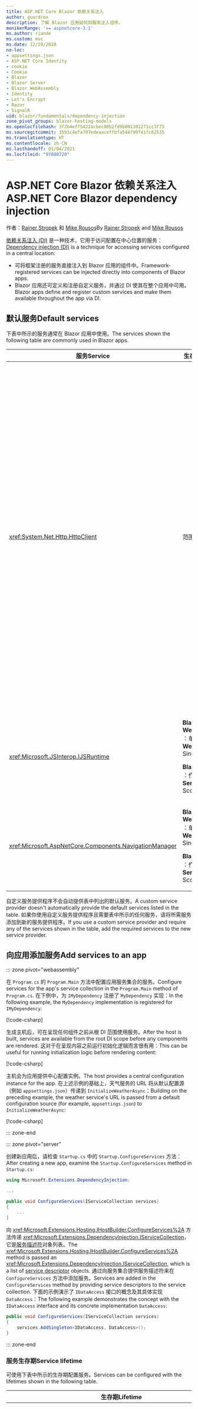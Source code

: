 ```yaml
---
title: ASP.NET Core Blazor 依赖关系注入
author: guardrex
description: 了解 Blazor 应用如何将服务注入组件。
monikerRange: '>= aspnetcore-3.1'
ms.author: riande
ms.custom: mvc
ms.date: 12/19/2020
no-loc:
- appsettings.json
- ASP.NET Core Identity
- cookie
- Cookie
- Blazor
- Blazor Server
- Blazor WebAssembly
- Identity
- Let's Encrypt
- Razor
- SignalR
uid: blazor/fundamentals/dependency-injection
zone_pivot_groups: blazor-hosting-models
ms.openlocfilehash: 3f2b4eff5422acbec80b2fd9b801101271cc3f75
ms.sourcegitcommit: 3593c4efa707edeaaceffbfa544f99f41fc62535
ms.translationtype: HT
ms.contentlocale: zh-CN
ms.lasthandoff: 01/04/2021
ms.locfileid: "97808720"
---
```

# <a name="aspnet-core-no-locblazor-dependency-injection"></a><span data-ttu-id="65a69-103">ASP.NET Core Blazor 依赖关系注入</span><span class="sxs-lookup"><span data-stu-id="65a69-103">ASP.NET Core Blazor dependency injection</span></span>

<span data-ttu-id="65a69-104">作者：[Rainer Stropek](https://www.timecockpit.com) 和 [Mike Rousos](https://github.com/mjrousos)</span><span class="sxs-lookup"><span data-stu-id="65a69-104">By [Rainer Stropek](https://www.timecockpit.com) and [Mike Rousos](https://github.com/mjrousos)</span></span>

<span data-ttu-id="65a69-105">[依赖关系注入 (DI)](xref:fundamentals/dependency-injection) 是一种技术，它用于访问配置在中心位置的服务：</span><span class="sxs-lookup"><span data-stu-id="65a69-105">[Dependency injection (DI)](xref:fundamentals/dependency-injection) is a technique for accessing services configured in a central location:</span></span>

* <span data-ttu-id="65a69-106">可将框架注册的服务直接注入到 Blazor 应用的组件中。</span><span class="sxs-lookup"><span data-stu-id="65a69-106">Framework-registered services can be injected directly into components of Blazor apps.</span></span>
* <span data-ttu-id="65a69-107">Blazor 应用还可定义和注册自定义服务，并通过 DI 使其在整个应用中可用。</span><span class="sxs-lookup"><span data-stu-id="65a69-107">Blazor apps define and register custom services and make them available throughout the app via DI.</span></span>

## <a name="default-services"></a><span data-ttu-id="65a69-108">默认服务</span><span class="sxs-lookup"><span data-stu-id="65a69-108">Default services</span></span>

<span data-ttu-id="65a69-109">下表中所示的服务通常在 Blazor 应用中使用。</span><span class="sxs-lookup"><span data-stu-id="65a69-109">The services shown the following table are commonly used in Blazor apps.</span></span>

| <span data-ttu-id="65a69-110">服务</span><span class="sxs-lookup"><span data-stu-id="65a69-110">Service</span></span> | <span data-ttu-id="65a69-111">生存期</span><span class="sxs-lookup"><span data-stu-id="65a69-111">Lifetime</span></span> | <span data-ttu-id="65a69-112">描述</span><span class="sxs-lookup"><span data-stu-id="65a69-112">Description</span></span> |
| ------- | -------- | ----------- |
| <xref:System.Net.Http.HttpClient> | <span data-ttu-id="65a69-113">范围内</span><span class="sxs-lookup"><span data-stu-id="65a69-113">Scoped</span></span> | <p><span data-ttu-id="65a69-114">提供用于发送 HTTP 请求以及从 URI 标识的资源接收 HTTP 响应的方法。</span><span class="sxs-lookup"><span data-stu-id="65a69-114">Provides methods for sending HTTP requests and receiving HTTP responses from a resource identified by a URI.</span></span></p><p><span data-ttu-id="65a69-115">Blazor WebAssembly 应用中 <xref:System.Net.Http.HttpClient> 的实例使用浏览器在后台处理 HTTP 流量。</span><span class="sxs-lookup"><span data-stu-id="65a69-115">The instance of <xref:System.Net.Http.HttpClient> in a Blazor WebAssembly app uses the browser for handling the HTTP traffic in the background.</span></span></p><p><span data-ttu-id="65a69-116">默认情况下，Blazor Server 应用不包含配置为服务的 <xref:System.Net.Http.HttpClient>。</span><span class="sxs-lookup"><span data-stu-id="65a69-116">Blazor Server apps don't include an <xref:System.Net.Http.HttpClient> configured as a service by default.</span></span> <span data-ttu-id="65a69-117">向 Blazor Server 应用提供 <xref:System.Net.Http.HttpClient>。</span><span class="sxs-lookup"><span data-stu-id="65a69-117">Provide an <xref:System.Net.Http.HttpClient> to a Blazor Server app.</span></span></p><p><span data-ttu-id="65a69-118">有关详细信息，请参阅 <xref:blazor/call-web-api>。</span><span class="sxs-lookup"><span data-stu-id="65a69-118">For more information, see <xref:blazor/call-web-api>.</span></span></p><p><span data-ttu-id="65a69-119"><xref:System.Net.Http.HttpClient> 注册为作用域服务，而不是单一实例。</span><span class="sxs-lookup"><span data-stu-id="65a69-119">An <xref:System.Net.Http.HttpClient> is registered as a scoped service, not singleton.</span></span> <span data-ttu-id="65a69-120">有关详细信息，请参阅[服务生存期](#service-lifetime)部分。</span><span class="sxs-lookup"><span data-stu-id="65a69-120">For more information, see the [Service lifetime](#service-lifetime) section.</span></span></p> |
| <xref:Microsoft.JSInterop.IJSRuntime> | <p><span data-ttu-id="65a69-121">**Blazor WebAssembly** ：单例</span><span class="sxs-lookup"><span data-stu-id="65a69-121">**Blazor WebAssembly**: Singleton</span></span></p><p><span data-ttu-id="65a69-122">**Blazor Server** ：作用域</span><span class="sxs-lookup"><span data-stu-id="65a69-122">**Blazor Server**: Scoped</span></span></p> | <span data-ttu-id="65a69-123">表示在其中调度 JavaScript 调用的 JavaScript 运行时实例。</span><span class="sxs-lookup"><span data-stu-id="65a69-123">Represents an instance of a JavaScript runtime where JavaScript calls are dispatched.</span></span> <span data-ttu-id="65a69-124">有关详细信息，请参阅 <xref:blazor/call-javascript-from-dotnet>。</span><span class="sxs-lookup"><span data-stu-id="65a69-124">For more information, see <xref:blazor/call-javascript-from-dotnet>.</span></span> |
| <xref:Microsoft.AspNetCore.Components.NavigationManager> | <p><span data-ttu-id="65a69-125">**Blazor WebAssembly** ：单例</span><span class="sxs-lookup"><span data-stu-id="65a69-125">**Blazor WebAssembly**: Singleton</span></span></p><p><span data-ttu-id="65a69-126">**Blazor Server** ：作用域</span><span class="sxs-lookup"><span data-stu-id="65a69-126">**Blazor Server**: Scoped</span></span></p> | <span data-ttu-id="65a69-127">包含用于处理 URI 和导航状态的帮助程序。</span><span class="sxs-lookup"><span data-stu-id="65a69-127">Contains helpers for working with URIs and navigation state.</span></span> <span data-ttu-id="65a69-128">有关详细信息，请参阅 [URI 和导航状态帮助程序](xref:blazor/fundamentals/routing#uri-and-navigation-state-helpers)。</span><span class="sxs-lookup"><span data-stu-id="65a69-128">For more information, see [URI and navigation state helpers](xref:blazor/fundamentals/routing#uri-and-navigation-state-helpers).</span></span> |

<span data-ttu-id="65a69-129">自定义服务提供程序不会自动提供表中列出的默认服务。</span><span class="sxs-lookup"><span data-stu-id="65a69-129">A custom service provider doesn't automatically provide the default services listed in the table.</span></span> <span data-ttu-id="65a69-130">如果你使用自定义服务提供程序且需要表中所示的任何服务，请将所需服务添加到新的服务提供程序。</span><span class="sxs-lookup"><span data-stu-id="65a69-130">If you use a custom service provider and require any of the services shown in the table, add the required services to the new service provider.</span></span>

## <a name="add-services-to-an-app"></a><span data-ttu-id="65a69-131">向应用添加服务</span><span class="sxs-lookup"><span data-stu-id="65a69-131">Add services to an app</span></span>

::: zone pivot="webassembly"

<span data-ttu-id="65a69-132">在 `Program.cs` 的 `Program.Main` 方法中配置应用服务集合的服务。</span><span class="sxs-lookup"><span data-stu-id="65a69-132">Configure services for the app's service collection in the `Program.Main` method of `Program.cs`.</span></span> <span data-ttu-id="65a69-133">在下例中，为 `IMyDependency` 注册了 `MyDependency` 实现：</span><span class="sxs-lookup"><span data-stu-id="65a69-133">In the following example, the `MyDependency` implementation is registered for `IMyDependency`:</span></span>

[!code-csharp[](dependency-injection/samples_snapshot/Program1.cs?highlight=7)]

<span data-ttu-id="65a69-134">生成主机后，可在呈现任何组件之前从根 DI 范围使用服务。</span><span class="sxs-lookup"><span data-stu-id="65a69-134">After the host is built, services are available from the root DI scope before any components are rendered.</span></span> <span data-ttu-id="65a69-135">这对于在呈现内容之前运行初始化逻辑而言很有用：</span><span class="sxs-lookup"><span data-stu-id="65a69-135">This can be useful for running initialization logic before rendering content:</span></span>

[!code-csharp[](dependency-injection/samples_snapshot/Program2.cs?highlight=7,12-13)]

<span data-ttu-id="65a69-136">主机会为应用提供中心配置实例。</span><span class="sxs-lookup"><span data-stu-id="65a69-136">The host provides a central configuration instance for the app.</span></span> <span data-ttu-id="65a69-137">在上述示例的基础上，天气服务的 URL 将从默认配置源（例如 `appsettings.json`）传递到 `InitializeWeatherAsync`：</span><span class="sxs-lookup"><span data-stu-id="65a69-137">Building on the preceding example, the weather service's URL is passed from a default configuration source (for example, `appsettings.json`) to `InitializeWeatherAsync`:</span></span>

[!code-csharp[](dependency-injection/samples_snapshot/Program3.cs?highlight=13-14)]

::: zone-end

::: zone pivot="server"

<span data-ttu-id="65a69-138">创建新应用后，请检查 `Startup.cs` 中的 `Startup.ConfigureServices` 方法：</span><span class="sxs-lookup"><span data-stu-id="65a69-138">After creating a new app, examine the `Startup.ConfigureServices` method in `Startup.cs`:</span></span>

```csharp
using Microsoft.Extensions.DependencyInjection;

...

public void ConfigureServices(IServiceCollection services)
{
    ...
}
```

<span data-ttu-id="65a69-139">向 <xref:Microsoft.Extensions.Hosting.IHostBuilder.ConfigureServices%2A> 方法传递 <xref:Microsoft.Extensions.DependencyInjection.IServiceCollection>，它是[服务描述符](xref:Microsoft.Extensions.DependencyInjection.ServiceDescriptor)对象列表。</span><span class="sxs-lookup"><span data-stu-id="65a69-139">The <xref:Microsoft.Extensions.Hosting.IHostBuilder.ConfigureServices%2A> method is passed an <xref:Microsoft.Extensions.DependencyInjection.IServiceCollection>, which is a list of [service descriptor](xref:Microsoft.Extensions.DependencyInjection.ServiceDescriptor) objects.</span></span> <span data-ttu-id="65a69-140">通过向服务集合提供服务描述符来在 `ConfigureServices` 方法中添加服务。</span><span class="sxs-lookup"><span data-stu-id="65a69-140">Services are added in the `ConfigureServices` method by providing service descriptors to the service collection.</span></span> <span data-ttu-id="65a69-141">下面的示例演示了 `IDataAccess` 接口的概念及其具体实现 `DataAccess`：</span><span class="sxs-lookup"><span data-stu-id="65a69-141">The following example demonstrates the concept with the `IDataAccess` interface and its concrete implementation `DataAccess`:</span></span>

```csharp
public void ConfigureServices(IServiceCollection services)
{
    services.AddSingleton<IDataAccess, DataAccess>();
}
```

::: zone-end

### <a name="service-lifetime"></a><span data-ttu-id="65a69-142">服务生存期</span><span class="sxs-lookup"><span data-stu-id="65a69-142">Service lifetime</span></span>

<span data-ttu-id="65a69-143">可使用下表中所示的生存期配置服务。</span><span class="sxs-lookup"><span data-stu-id="65a69-143">Services can be configured with the lifetimes shown in the following table.</span></span>

| <span data-ttu-id="65a69-144">生存期</span><span class="sxs-lookup"><span data-stu-id="65a69-144">Lifetime</span></span> | <span data-ttu-id="65a69-145">描述</span><span class="sxs-lookup"><span data-stu-id="65a69-145">Description</span></span> |
| -------- | ----------- |
| <xref:Microsoft.Extensions.DependencyInjection.ServiceDescriptor.Scoped%2A> | <p><span data-ttu-id="65a69-146">Blazor WebAssembly 应用当前没有 DI 范围的概念。</span><span class="sxs-lookup"><span data-stu-id="65a69-146">Blazor WebAssembly apps don't currently have a concept of DI scopes.</span></span> <span data-ttu-id="65a69-147">已注册 `Scoped` 的服务的行为与 `Singleton` 服务类似。</span><span class="sxs-lookup"><span data-stu-id="65a69-147">`Scoped`-registered services behave like `Singleton` services.</span></span></p><p><span data-ttu-id="65a69-148">Blazor Server 托管模型在 HTTP 请求中支持 `Scoped` 生存期，但在客户端上加载的组件中的 SignalR 连接/线路消息中则不支持。</span><span class="sxs-lookup"><span data-stu-id="65a69-148">The Blazor Server hosting model supports the `Scoped` lifetime across HTTP requests but not across SignalR connection/circuit messages among components that are loaded on the client.</span></span> <span data-ttu-id="65a69-149">在页面或视图之间或从页面或视图导航到组件时，应用的 Razor 页面或 MVC 部分会正常处理作用域服务并在每个 HTTP 请求上重新创建服务。</span><span class="sxs-lookup"><span data-stu-id="65a69-149">The Razor Pages or MVC portion of the app treats scoped services normally and recreates the services on *each HTTP request* when navigating among pages or views or from a page or view to a component.</span></span> <span data-ttu-id="65a69-150">在客户端上的组件间导航时，作用域服务不会重建，其中与服务器之间的通信通过用户线路的 SignalR 连接进行，而不是通过 HTTP 请求进行。</span><span class="sxs-lookup"><span data-stu-id="65a69-150">Scoped services aren't reconstructed when navigating among components on the client, where the communication to the server takes place over the SignalR connection of the user's circuit, not via HTTP requests.</span></span> <span data-ttu-id="65a69-151">在客户端上的以下组件方案中，将重建作用域服务，因为为用户创建了新线路：</span><span class="sxs-lookup"><span data-stu-id="65a69-151">In the following component scenarios on the client, scoped services are reconstructed because a new circuit is created for the user:</span></span></p><ul><li><span data-ttu-id="65a69-152">用户关闭了浏览器窗口。</span><span class="sxs-lookup"><span data-stu-id="65a69-152">The user closes the browser's window.</span></span> <span data-ttu-id="65a69-153">用户打开了一个新窗口，并向后导航到该应用。</span><span class="sxs-lookup"><span data-stu-id="65a69-153">The user opens a new window and navigates back to the app.</span></span></li><li><span data-ttu-id="65a69-154">用户在浏览器窗口中关闭应用的最后一个选项卡。</span><span class="sxs-lookup"><span data-stu-id="65a69-154">The user closes the last tab of the app in a browser window.</span></span> <span data-ttu-id="65a69-155">用户打开了一个新的选项卡，并向后导航到该应用。</span><span class="sxs-lookup"><span data-stu-id="65a69-155">The user opens a new tab and navigates back to the app.</span></span></li><li><span data-ttu-id="65a69-156">用户选择浏览器的重新加载/刷新按钮。</span><span class="sxs-lookup"><span data-stu-id="65a69-156">The user selects the browser's reload/refresh button.</span></span></li></ul><p><span data-ttu-id="65a69-157">若要详细了解如何在 Blazor Server 应用中跨作用域服务保留用户状态，请参阅 <xref:blazor/hosting-models?pivots=server>。</span><span class="sxs-lookup"><span data-stu-id="65a69-157">For more information on preserving user state across scoped services in Blazor Server apps, see <xref:blazor/hosting-models?pivots=server>.</span></span></p> |
| <xref:Microsoft.Extensions.DependencyInjection.ServiceDescriptor.Singleton%2A> | <span data-ttu-id="65a69-158">DI 创建服务的单个实例。</span><span class="sxs-lookup"><span data-stu-id="65a69-158">DI creates a *single instance* of the service.</span></span> <span data-ttu-id="65a69-159">需要 `Singleton` 服务的所有组件都会接收同一服务的实例。</span><span class="sxs-lookup"><span data-stu-id="65a69-159">All components requiring a `Singleton` service receive an instance of the same service.</span></span> |
| <xref:Microsoft.Extensions.DependencyInjection.ServiceDescriptor.Transient%2A> | <span data-ttu-id="65a69-160">每当组件从服务容器获取 `Transient` 服务的实例时，它都会接收该服务的新实例。</span><span class="sxs-lookup"><span data-stu-id="65a69-160">Whenever a component obtains an instance of a `Transient` service from the service container, it receives a *new instance* of the service.</span></span> |

<span data-ttu-id="65a69-161">DI 系统基于 ASP.NET Core 中的 DI 系统。</span><span class="sxs-lookup"><span data-stu-id="65a69-161">The DI system is based on the DI system in ASP.NET Core.</span></span> <span data-ttu-id="65a69-162">有关详细信息，请参阅 <xref:fundamentals/dependency-injection>。</span><span class="sxs-lookup"><span data-stu-id="65a69-162">For more information, see <xref:fundamentals/dependency-injection>.</span></span>

## <a name="request-a-service-in-a-component"></a><span data-ttu-id="65a69-163">在组件中请求服务</span><span class="sxs-lookup"><span data-stu-id="65a69-163">Request a service in a component</span></span>

<span data-ttu-id="65a69-164">将服务添加到服务集合后，使用 [`@inject`](xref:mvc/views/razor#inject) Razor 指令将服务注入组件，该指令具有两个参数：</span><span class="sxs-lookup"><span data-stu-id="65a69-164">After services are added to the service collection, inject the services into the components using the [`@inject`](xref:mvc/views/razor#inject) Razor directive, which has two parameters:</span></span>

* <span data-ttu-id="65a69-165">类型：要注入的服务的类型。</span><span class="sxs-lookup"><span data-stu-id="65a69-165">Type: The type of the service to inject.</span></span>
* <span data-ttu-id="65a69-166">属性：接收注入的应用服务的属性的名称。</span><span class="sxs-lookup"><span data-stu-id="65a69-166">Property: The name of the property receiving the injected app service.</span></span> <span data-ttu-id="65a69-167">属性无需手动创建。</span><span class="sxs-lookup"><span data-stu-id="65a69-167">The property doesn't require manual creation.</span></span> <span data-ttu-id="65a69-168">编译器会创建属性。</span><span class="sxs-lookup"><span data-stu-id="65a69-168">The compiler creates the property.</span></span>

<span data-ttu-id="65a69-169">有关详细信息，请参阅 <xref:mvc/views/dependency-injection>。</span><span class="sxs-lookup"><span data-stu-id="65a69-169">For more information, see <xref:mvc/views/dependency-injection>.</span></span>

<span data-ttu-id="65a69-170">使用多个 [`@inject`](xref:mvc/views/razor#inject) 语句来注入不同的服务。</span><span class="sxs-lookup"><span data-stu-id="65a69-170">Use multiple [`@inject`](xref:mvc/views/razor#inject) statements to inject different services.</span></span>

<span data-ttu-id="65a69-171">下面的示例展示了如何使用 [`@inject`](xref:mvc/views/razor#inject)。</span><span class="sxs-lookup"><span data-stu-id="65a69-171">The following example shows how to use [`@inject`](xref:mvc/views/razor#inject).</span></span> <span data-ttu-id="65a69-172">将实现 `Services.IDataAccess` 的服务注入组件的 `DataRepository` 属性中。</span><span class="sxs-lookup"><span data-stu-id="65a69-172">The service implementing `Services.IDataAccess` is injected into the component's property `DataRepository`.</span></span> <span data-ttu-id="65a69-173">请注意代码是如何仅使用 `IDataAccess` 抽象的：</span><span class="sxs-lookup"><span data-stu-id="65a69-173">Note how the code is only using the `IDataAccess` abstraction:</span></span>

[!code-razor[](dependency-injection/samples_snapshot/CustomerList.razor?highlight=2-3,20)]

<span data-ttu-id="65a69-174">在内部，生成的属性 (`DataRepository`) 使用 [`[Inject]`](xref:Microsoft.AspNetCore.Components.InjectAttribute) 特性。</span><span class="sxs-lookup"><span data-stu-id="65a69-174">Internally, the generated property (`DataRepository`) uses the [`[Inject]`](xref:Microsoft.AspNetCore.Components.InjectAttribute) attribute.</span></span> <span data-ttu-id="65a69-175">通常，不直接使用此特性。</span><span class="sxs-lookup"><span data-stu-id="65a69-175">Typically, this attribute isn't used directly.</span></span> <span data-ttu-id="65a69-176">如果组件需要基类，并且基类也需要注入的属性，请手动添加 [`[Inject]`](xref:Microsoft.AspNetCore.Components.InjectAttribute) 特性：</span><span class="sxs-lookup"><span data-stu-id="65a69-176">If a base class is required for components and injected properties are also required for the base class, manually add the [`[Inject]`](xref:Microsoft.AspNetCore.Components.InjectAttribute) attribute:</span></span>

```csharp
using Microsoft.AspNetCore.Components;

public class ComponentBase : IComponent
{
    [Inject]
    protected IDataAccess DataRepository { get; set; }

    ...
}
```

<span data-ttu-id="65a69-177">在派生自基类的组件中，不需要 [`@inject`](xref:mvc/views/razor#inject) 指令。</span><span class="sxs-lookup"><span data-stu-id="65a69-177">In components derived from the base class, the [`@inject`](xref:mvc/views/razor#inject) directive isn't required.</span></span> <span data-ttu-id="65a69-178">基类的 <xref:Microsoft.AspNetCore.Components.InjectAttribute> 就已足够：</span><span class="sxs-lookup"><span data-stu-id="65a69-178">The <xref:Microsoft.AspNetCore.Components.InjectAttribute> of the base class is sufficient:</span></span>

```razor
@page "/demo"
@inherits ComponentBase

<h1>Demo Component</h1>
```

## <a name="use-di-in-services"></a><span data-ttu-id="65a69-179">在服务中使用 DI</span><span class="sxs-lookup"><span data-stu-id="65a69-179">Use DI in services</span></span>

<span data-ttu-id="65a69-180">复杂的服务可能需要其他服务。</span><span class="sxs-lookup"><span data-stu-id="65a69-180">Complex services might require additional services.</span></span> <span data-ttu-id="65a69-181">在下述示例中，`DataAccess` 需要 <xref:System.Net.Http.HttpClient> 默认服务。</span><span class="sxs-lookup"><span data-stu-id="65a69-181">In the following example, `DataAccess` requires the <xref:System.Net.Http.HttpClient> default service.</span></span> <span data-ttu-id="65a69-182">[`@inject`](xref:mvc/views/razor#inject)（或 [`[Inject]`](xref:Microsoft.AspNetCore.Components.InjectAttribute) 特性）在服务中不可用。</span><span class="sxs-lookup"><span data-stu-id="65a69-182">[`@inject`](xref:mvc/views/razor#inject) (or the [`[Inject]`](xref:Microsoft.AspNetCore.Components.InjectAttribute) attribute) isn't available for use in services.</span></span> <span data-ttu-id="65a69-183">必须改用构造函数注入。</span><span class="sxs-lookup"><span data-stu-id="65a69-183">*Constructor injection* must be used instead.</span></span> <span data-ttu-id="65a69-184">通过向服务的构造函数添加参数来添加所需服务。</span><span class="sxs-lookup"><span data-stu-id="65a69-184">Required services are added by adding parameters to the service's constructor.</span></span> <span data-ttu-id="65a69-185">当 DI 创建服务时，它会在构造函数中识别其所需的服务，并相应地提供这些服务。</span><span class="sxs-lookup"><span data-stu-id="65a69-185">When DI creates the service, it recognizes the services it requires in the constructor and provides them accordingly.</span></span> <span data-ttu-id="65a69-186">在下面的示例中，构造函数通过 DI 接收 <xref:System.Net.Http.HttpClient>。</span><span class="sxs-lookup"><span data-stu-id="65a69-186">In the following example, the constructor receives an <xref:System.Net.Http.HttpClient> via DI.</span></span> <span data-ttu-id="65a69-187"><xref:System.Net.Http.HttpClient> 是默认服务。</span><span class="sxs-lookup"><span data-stu-id="65a69-187"><xref:System.Net.Http.HttpClient> is a default service.</span></span>

```csharp
using System.Net.Http;

public class DataAccess : IDataAccess
{
    public DataAccess(HttpClient http)
    {
        ...
    }
}
```

<span data-ttu-id="65a69-188">构造函数注入的先决条件：</span><span class="sxs-lookup"><span data-stu-id="65a69-188">Prerequisites for constructor injection:</span></span>

* <span data-ttu-id="65a69-189">必须存在一个构造函数，其参数可完全通过 DI 实现。</span><span class="sxs-lookup"><span data-stu-id="65a69-189">One constructor must exist whose arguments can all be fulfilled by DI.</span></span> <span data-ttu-id="65a69-190">如果指定默认值，则允许使用 DI 未涵盖的其他参数。</span><span class="sxs-lookup"><span data-stu-id="65a69-190">Additional parameters not covered by DI are allowed if they specify default values.</span></span>
* <span data-ttu-id="65a69-191">适用的构造函数必须是 `public`。</span><span class="sxs-lookup"><span data-stu-id="65a69-191">The applicable constructor must be `public`.</span></span>
* <span data-ttu-id="65a69-192">必须存在一个适用的构造函数。</span><span class="sxs-lookup"><span data-stu-id="65a69-192">One applicable constructor must exist.</span></span> <span data-ttu-id="65a69-193">如果出现歧义，DI 会引发异常。</span><span class="sxs-lookup"><span data-stu-id="65a69-193">In case of an ambiguity, DI throws an exception.</span></span>

## <a name="utility-base-component-classes-to-manage-a-di-scope"></a><span data-ttu-id="65a69-194">用于管理 DI 范围的实用工具基组件类</span><span class="sxs-lookup"><span data-stu-id="65a69-194">Utility base component classes to manage a DI scope</span></span>

<span data-ttu-id="65a69-195">在 ASP.NET Core 应用中，Scoped 服务的范围通常限定为当前请求。</span><span class="sxs-lookup"><span data-stu-id="65a69-195">In ASP.NET Core apps, scoped services are typically scoped to the current request.</span></span> <span data-ttu-id="65a69-196">请求完成后，DI 系统将处置所有 Scoped 或 Transient 服务。</span><span class="sxs-lookup"><span data-stu-id="65a69-196">After the request completes, any scoped or transient services are disposed by the DI system.</span></span> <span data-ttu-id="65a69-197">在 Blazor Server 应用中，请求范围会在客户端连接期间一直持续存在，这可能导致暂时性和范围内服务的生存期比预期要长得多。</span><span class="sxs-lookup"><span data-stu-id="65a69-197">In Blazor Server apps, the request scope lasts for the duration of the client connection, which can result in transient and scoped services living much longer than expected.</span></span> <span data-ttu-id="65a69-198">在 Blazor WebAssembly 应用中，已注册范围内生存期的服务被视为单一实例，因此它们的生存期比典型 ASP.NET Core 应用中的范围内服务要长。</span><span class="sxs-lookup"><span data-stu-id="65a69-198">In Blazor WebAssembly apps, services registered with a scoped lifetime are treated as singletons, so they live longer than scoped services in typical ASP.NET Core apps.</span></span>

> [!NOTE]
> <span data-ttu-id="65a69-199">若要在应用中检测可释放的暂时性服务，请参阅[检测暂时性可释放对象](#detect-transient-disposables)部分。</span><span class="sxs-lookup"><span data-stu-id="65a69-199">To detect disposable transient services in an app, see the [Detect transient disposables](#detect-transient-disposables) section.</span></span>

<span data-ttu-id="65a69-200">限制 Blazor 应用中服务生存期的一种方法是使用 <xref:Microsoft.AspNetCore.Components.OwningComponentBase> 类型。</span><span class="sxs-lookup"><span data-stu-id="65a69-200">An approach that limits a service lifetime in Blazor apps is use of the <xref:Microsoft.AspNetCore.Components.OwningComponentBase> type.</span></span> <span data-ttu-id="65a69-201"><xref:Microsoft.AspNetCore.Components.OwningComponentBase> 是派生自 <xref:Microsoft.AspNetCore.Components.ComponentBase> 的一种抽象类型，它会创建与组件生存期相对应的 DI 范围。</span><span class="sxs-lookup"><span data-stu-id="65a69-201"><xref:Microsoft.AspNetCore.Components.OwningComponentBase> is an abstract type derived from <xref:Microsoft.AspNetCore.Components.ComponentBase> that creates a DI scope corresponding to the lifetime of the component.</span></span> <span data-ttu-id="65a69-202">通过使用此范围，可使用具有 Scoped 生存期的 DI 服务，并使其生存期与组件的生存期一样长。</span><span class="sxs-lookup"><span data-stu-id="65a69-202">Using this scope, it's possible to use DI services with a scoped lifetime and have them live as long as the component.</span></span> <span data-ttu-id="65a69-203">销毁组件时，也会处置组件的 Scoped 服务提供程序提供的服务。</span><span class="sxs-lookup"><span data-stu-id="65a69-203">When the component is destroyed, services from the component's scoped service provider are disposed as well.</span></span> <span data-ttu-id="65a69-204">这对以下服务很有用：</span><span class="sxs-lookup"><span data-stu-id="65a69-204">This can be useful for services that:</span></span>

* <span data-ttu-id="65a69-205">由于 Transient 生存期不适用而应在组件中重复使用的服务。</span><span class="sxs-lookup"><span data-stu-id="65a69-205">Should be reused within a component, as the transient lifetime is inappropriate.</span></span>
* <span data-ttu-id="65a69-206">由于 Singleton 生存期不适用而不得跨组件共享的服务。</span><span class="sxs-lookup"><span data-stu-id="65a69-206">Shouldn't be shared across components, as the singleton lifetime is inappropriate.</span></span>

<span data-ttu-id="65a69-207">可使用下面两个版本的 <xref:Microsoft.AspNetCore.Components.OwningComponentBase> 类型：</span><span class="sxs-lookup"><span data-stu-id="65a69-207">Two versions of the <xref:Microsoft.AspNetCore.Components.OwningComponentBase> type are available:</span></span>

* <span data-ttu-id="65a69-208"><xref:Microsoft.AspNetCore.Components.OwningComponentBase> 是 <xref:Microsoft.AspNetCore.Components.ComponentBase> 类型的抽象、可释放子级，其具有 <xref:System.IServiceProvider> 类型的受保护的 <xref:Microsoft.AspNetCore.Components.OwningComponentBase.ScopedServices> 属性。</span><span class="sxs-lookup"><span data-stu-id="65a69-208"><xref:Microsoft.AspNetCore.Components.OwningComponentBase> is an abstract, disposable child of the <xref:Microsoft.AspNetCore.Components.ComponentBase> type with a protected <xref:Microsoft.AspNetCore.Components.OwningComponentBase.ScopedServices> property of type <xref:System.IServiceProvider>.</span></span> <span data-ttu-id="65a69-209">此提供程序可用于解析范围限定为组件生存期的服务。</span><span class="sxs-lookup"><span data-stu-id="65a69-209">This provider can be used to resolve services that are scoped to the lifetime of the component.</span></span>

  <span data-ttu-id="65a69-210">使用 [`@inject`](xref:mvc/views/razor#inject) 或 [`[Inject]`](xref:Microsoft.AspNetCore.Components.InjectAttribute) 特性注入到组件中的 DI 服务不在组件的范围内创建。</span><span class="sxs-lookup"><span data-stu-id="65a69-210">DI services injected into the component using [`@inject`](xref:mvc/views/razor#inject) or the [`[Inject]`](xref:Microsoft.AspNetCore.Components.InjectAttribute) attribute aren't created in the component's scope.</span></span> <span data-ttu-id="65a69-211">要使用组件的范围，必须使用 <xref:Microsoft.Extensions.DependencyInjection.ServiceProviderServiceExtensions.GetRequiredService%2A> 或 <xref:System.IServiceProvider.GetService%2A> 解析服务。</span><span class="sxs-lookup"><span data-stu-id="65a69-211">To use the component's scope, services must be resolved using <xref:Microsoft.Extensions.DependencyInjection.ServiceProviderServiceExtensions.GetRequiredService%2A> or <xref:System.IServiceProvider.GetService%2A>.</span></span> <span data-ttu-id="65a69-212">任何使用 <xref:Microsoft.AspNetCore.Components.OwningComponentBase.ScopedServices> 提供程序进行解析的服务都具有从同一范围提供的依赖关系。</span><span class="sxs-lookup"><span data-stu-id="65a69-212">Any services resolved using the <xref:Microsoft.AspNetCore.Components.OwningComponentBase.ScopedServices> provider have their dependencies provided from that same scope.</span></span>

  [!code-razor[](dependency-injection/samples_snapshot/Preferences.razor?highlight=3,20-21)]

* <span data-ttu-id="65a69-213"><xref:Microsoft.AspNetCore.Components.OwningComponentBase%601> 派生自 <xref:Microsoft.AspNetCore.Components.OwningComponentBase>，并添加从范围内 DI 提供程序返回 `T` 实例的 <xref:Microsoft.AspNetCore.Components.OwningComponentBase%601.Service%2A> 属性。</span><span class="sxs-lookup"><span data-stu-id="65a69-213"><xref:Microsoft.AspNetCore.Components.OwningComponentBase%601> derives from <xref:Microsoft.AspNetCore.Components.OwningComponentBase> and adds a <xref:Microsoft.AspNetCore.Components.OwningComponentBase%601.Service%2A> property that returns an instance of `T` from the scoped DI provider.</span></span> <span data-ttu-id="65a69-214">当存在一项应用需要从使用组件范围的 DI 容器中获取的主服务时，不必使用 <xref:System.IServiceProvider> 的实例即可通过此类型便捷地访问 Scoped 服务。</span><span class="sxs-lookup"><span data-stu-id="65a69-214">This type is a convenient way to access scoped services without using an instance of <xref:System.IServiceProvider> when there's one primary service the app requires from the DI container using the component's scope.</span></span> <span data-ttu-id="65a69-215"><xref:Microsoft.AspNetCore.Components.OwningComponentBase.ScopedServices> 属性可用，因此应用可获取其他类型的服务（如有必要）。</span><span class="sxs-lookup"><span data-stu-id="65a69-215">The <xref:Microsoft.AspNetCore.Components.OwningComponentBase.ScopedServices> property is available, so the app can get services of other types, if necessary.</span></span>

  [!code-razor[](dependency-injection/samples_snapshot/Users.razor?highlight=3,5,8)]

## <a name="use-of-an-entity-framework-core-ef-core-dbcontext-from-di"></a><span data-ttu-id="65a69-216">使用来自 DI 的 Entity Framework Core (EF Core) DbContext</span><span class="sxs-lookup"><span data-stu-id="65a69-216">Use of an Entity Framework Core (EF Core) DbContext from DI</span></span>

<span data-ttu-id="65a69-217">有关详细信息，请参阅 <xref:blazor/blazor-server-ef-core>。</span><span class="sxs-lookup"><span data-stu-id="65a69-217">For more information, see <xref:blazor/blazor-server-ef-core>.</span></span>

## <a name="detect-transient-disposables"></a><span data-ttu-id="65a69-218">检测暂时性可释放对象</span><span class="sxs-lookup"><span data-stu-id="65a69-218">Detect transient disposables</span></span>

<span data-ttu-id="65a69-219">下面的示例演示如何在应使用 <xref:Microsoft.AspNetCore.Components.OwningComponentBase> 的应用中检测可释放的暂时性服务。</span><span class="sxs-lookup"><span data-stu-id="65a69-219">The following examples show how to detect disposable transient services in an app that should use <xref:Microsoft.AspNetCore.Components.OwningComponentBase>.</span></span> <span data-ttu-id="65a69-220">有关详细信息，请参阅[用于管理 DI 范围的实用工具基组件类](#utility-base-component-classes-to-manage-a-di-scope)部分。</span><span class="sxs-lookup"><span data-stu-id="65a69-220">For more information, see the [Utility base component classes to manage a DI scope](#utility-base-component-classes-to-manage-a-di-scope) section.</span></span>

::: zone pivot="webassembly"

<span data-ttu-id="65a69-221">`DetectIncorrectUsagesOfTransientDisposables.cs`:</span><span class="sxs-lookup"><span data-stu-id="65a69-221">`DetectIncorrectUsagesOfTransientDisposables.cs`:</span></span>

[!code-csharp[](dependency-injection/samples_snapshot/3.x/transient-disposables/DetectIncorrectUsagesOfTransientDisposables-wasm.cs)]

<span data-ttu-id="65a69-222">在以下示例中检测到 `TransientDisposable` (`Program.cs`)：</span><span class="sxs-lookup"><span data-stu-id="65a69-222">The `TransientDisposable` in the following example is detected (`Program.cs`):</span></span>

::: moniker range=">= aspnetcore-5.0"

[!code-csharp[](dependency-injection/samples_snapshot/5.x/transient-disposables/DetectIncorrectUsagesOfTransientDisposables-wasm-program.cs?highlight=6,9,17,22-25)]

::: moniker-end 

::: moniker range="< aspnetcore-5.0"

[!code-csharp[](dependency-injection/samples_snapshot/3.x/transient-disposables/DetectIncorrectUsagesOfTransientDisposables-wasm-program.cs?highlight=6,9,17,22-25)]

::: moniker-end

::: zone-end

::: zone pivot="server"

<span data-ttu-id="65a69-223">`DetectIncorrectUsagesOfTransientDisposables.cs`:</span><span class="sxs-lookup"><span data-stu-id="65a69-223">`DetectIncorrectUsagesOfTransientDisposables.cs`:</span></span>

[!code-csharp[](dependency-injection/samples_snapshot/3.x/transient-disposables/DetectIncorrectUsagesOfTransientDisposables-server.cs)]

<span data-ttu-id="65a69-224">向 `Program.cs` 添加 <xref:Microsoft.Extensions.DependencyInjection?displayProperty=fullName> 的命名空间：</span><span class="sxs-lookup"><span data-stu-id="65a69-224">Add the namespace for <xref:Microsoft.Extensions.DependencyInjection?displayProperty=fullName> to `Program.cs`:</span></span>

```csharp
using Microsoft.Extensions.DependencyInjection;
```

<span data-ttu-id="65a69-225">在 `Program.cs` 的 `Program.CreateHostBuilder` 中：</span><span class="sxs-lookup"><span data-stu-id="65a69-225">In `Program.CreateHostBuilder` of `Program.cs`:</span></span>

[!code-csharp[](dependency-injection/samples_snapshot/3.x/transient-disposables/DetectIncorrectUsagesOfTransientDisposables-server-program.cs?highlight=3)]

<span data-ttu-id="65a69-226">在以下示例中检测到 `TransientDependency` (`Startup.cs`)：</span><span class="sxs-lookup"><span data-stu-id="65a69-226">The `TransientDependency` in the following example is detected (`Startup.cs`):</span></span>

[!code-csharp[](dependency-injection/samples_snapshot/3.x/transient-disposables/DetectIncorrectUsagesOfTransientDisposables-server-startup.cs?highlight=6-8,11-32)]

::: zone-end

<span data-ttu-id="65a69-227">应用可以注册暂时性可释放对象，而不会引发异常。</span><span class="sxs-lookup"><span data-stu-id="65a69-227">The app can register transient disposables without throwing an exception.</span></span> <span data-ttu-id="65a69-228">不过，这会尝试在 <xref:System.InvalidOperationException> 中解析暂时性可释放对象结果，如以下示例所示。</span><span class="sxs-lookup"><span data-stu-id="65a69-228">However, attempting to resolve a transient disposable results in an <xref:System.InvalidOperationException>, as the following example shows.</span></span>

<span data-ttu-id="65a69-229">`Pages/TransientDisposable.razor`:</span><span class="sxs-lookup"><span data-stu-id="65a69-229">`Pages/TransientDisposable.razor`:</span></span>

```razor
@page "/transient-disposable"
@inject TransientDisposable TransientDisposable

<h1>Transient Disposable Detection</h1>
```

<span data-ttu-id="65a69-230">导航到 `/transient-disposable` 中的 `TransientDisposable` 组件，并在框架尝试构造 `TransientDisposable` 的实例时引发 <xref:System.InvalidOperationException>：</span><span class="sxs-lookup"><span data-stu-id="65a69-230">Navigate to the `TransientDisposable` component at `/transient-disposable` and an <xref:System.InvalidOperationException> is thrown when the framework attempts to construct an instance of `TransientDisposable`:</span></span>

> <span data-ttu-id="65a69-231">System.InvalidOperationException：尝试解析错误范围内的暂时性可释放服务 TransientDisposable。</span><span class="sxs-lookup"><span data-stu-id="65a69-231">System.InvalidOperationException: Trying to resolve transient disposable service TransientDisposable in the wrong scope.</span></span> <span data-ttu-id="65a69-232">为尝试解析的服务“T”使用“OwningComponentBase\<T>”组件基类。</span><span class="sxs-lookup"><span data-stu-id="65a69-232">Use an 'OwningComponentBase\<T>' component base class for the service 'T' you are trying to resolve.</span></span>

## <a name="additional-resources"></a><span data-ttu-id="65a69-233">其他资源</span><span class="sxs-lookup"><span data-stu-id="65a69-233">Additional resources</span></span>

* <xref:fundamentals/dependency-injection>
* [<span data-ttu-id="65a69-234">暂时和共享实例的 `IDisposable` 指南</span><span class="sxs-lookup"><span data-stu-id="65a69-234">`IDisposable` guidance for Transient and shared instances</span></span>](xref:fundamentals/dependency-injection#idisposable-guidance-for-transient-and-shared-instances)
* <xref:mvc/views/dependency-injection>
